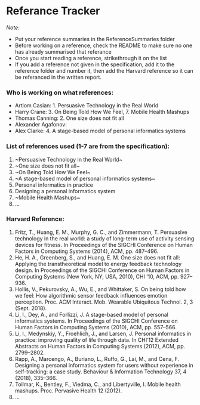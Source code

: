 # Referance Tracker

*Note:*
  - Put your reference summaries in the ReferenceSummaries folder
  - Before working on a reference, check the README to make sure no one has already summarised that referance
  - Once you start reading a reference, strikethrough it on the list
  - If you add a reference not given in the specification, add it to the reference folder and number it, then add the Harvard reference so it can be referanced in the written report.

### Who is working on what references: <br>
  - Artiom Casian: 1. Persuasive Technology in the Real World <br>
  - Harry Crane: 3. On Being Told How We Feel, 7. Mobile Health Mashups  <br>
  - Thomas Canning: 2. One size does not fit all <br>
  - Alexander Agafonov: <br>
  - Alex Clarke: 4. A stage-based model of personal informatics systems <br>

### List of references used (1-7 are from the specification): ### 
  1. ~Persuasive Technology in the Real World~
  2. ~One size does not fit all~
  3. ~On Being Told How We Feel~
  4. ~A stage-based model of personal informatics systems~
  5. Personal informatics in practice
  6. Designing a personal informatics system
  7. ~Mobile Health Mashups~
  8. ...

### Harvard Reference: ###
  1. Fritz, T., Huang, E. M., Murphy, G. C., and Zimmermann, T. Persuasive technology in
the real world: a study of long-term use of activity sensing devices for fitness. In
Proceedings of the SIGCHI Conference on Human Factors in Computing Systems (2014),
ACM, pp. 487–496.
  2. He, H. A., Greenberg, S., and Huang, E. M. One size does not fit all: Applying the
transtheoretical model to energy feedback technology design. In Proceedings of the
SIGCHI Conference on Human Factors in Computing Systems (New York, NY, USA,
2010), CHI ’10, ACM, pp. 927–936.
  3. Hollis, V., Pekurovsky, A., Wu, E., and Whittaker, S. On being told how we feel: How
algorithmic sensor feedback influences emotion perception. Proc. ACM Interact. Mob.
Wearable Ubiquitous Technol. 2, 3 (Sept. 2018).
  4. Li, I., Dey, A., and Forlizzi, J. A stage-based model of personal informatics systems.
In Proceedings of the SIGCHI Conference on Human Factors in Computing Systems
(2010), ACM, pp. 557–566.
  5. Li, I., Medynskiy, Y., Froehlich, J., and Larsen, J. Personal informatics in practice:
improving quality of life through data. In CHI’12 Extended Abstracts on Human Factors
in Computing Systems (2012), ACM, pp. 2799–2802.
  6. Rapp, A., Marcengo, A., Buriano, L., Ruffo, G., Lai, M., and Cena, F. Designing a personal
informatics system for users without experience in self-tracking: a case study.
Behaviour & Information Technology 37, 4 (2018), 335–366.
  7. Tollmar, K., Bentley, F., Viedma, C., and Libertyville, I. Mobile health mashups. Proc.
Pervasive Health 12 (2012). 
  8. ...

